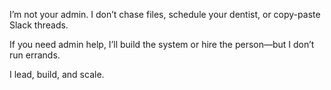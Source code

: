 

I’m not your admin. I don’t chase files, schedule your dentist, or copy-paste Slack threads.

If you need admin help, I’ll build the system or hire the person—but I don’t run errands.

I lead, build, and scale.
